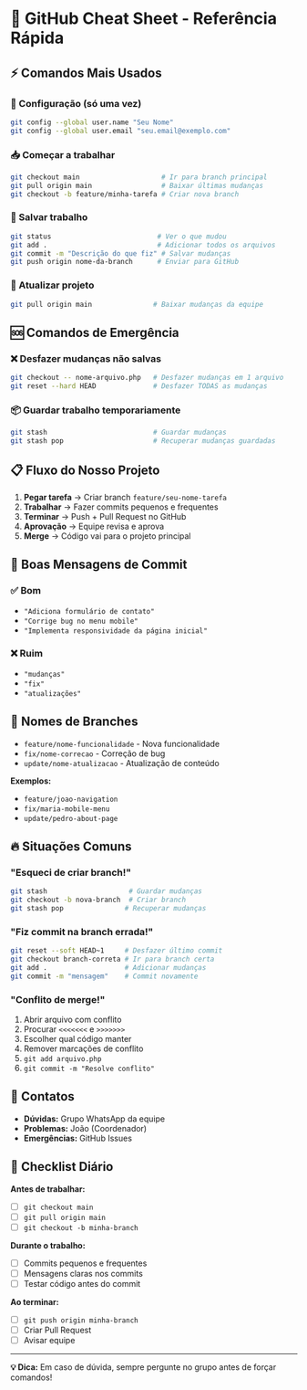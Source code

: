 # 🚀 GitHub Cheat Sheet - Referência Rápida

## ⚡ Comandos Mais Usados

### 🔧 Configuração (só uma vez)

```bash
git config --global user.name "Seu Nome"
git config --global user.email "seu.email@exemplo.com"
```

### 📥 Começar a trabalhar

```bash
git checkout main                    # Ir para branch principal
git pull origin main                 # Baixar últimas mudanças
git checkout -b feature/minha-tarefa # Criar nova branch
```

### 💾 Salvar trabalho

```bash
git status                          # Ver o que mudou
git add .                           # Adicionar todos os arquivos
git commit -m "Descrição do que fiz" # Salvar mudanças
git push origin nome-da-branch      # Enviar para GitHub
```

### 🔄 Atualizar projeto

```bash
git pull origin main               # Baixar mudanças da equipe
```

## 🆘 Comandos de Emergência

### ❌ Desfazer mudanças não salvas

```bash
git checkout -- nome-arquivo.php   # Desfazer mudanças em 1 arquivo
git reset --hard HEAD              # Desfazer TODAS as mudanças
```

### 📦 Guardar trabalho temporariamente

```bash
git stash                          # Guardar mudanças
git stash pop                      # Recuperar mudanças guardadas
```

## 📋 Fluxo do Nosso Projeto

1. **Pegar tarefa** → Criar branch `feature/seu-nome-tarefa`
2. **Trabalhar** → Fazer commits pequenos e frequentes
3. **Terminar** → Push + Pull Request no GitHub
4. **Aprovação** → Equipe revisa e aprova
5. **Merge** → Código vai para o projeto principal

## 💬 Boas Mensagens de Commit

### ✅ Bom

- `"Adiciona formulário de contato"`
- `"Corrige bug no menu mobile"`
- `"Implementa responsividade da página inicial"`

### ❌ Ruim

- `"mudanças"`
- `"fix"`
- `"atualizações"`

## 🌿 Nomes de Branches

- `feature/nome-funcionalidade` - Nova funcionalidade
- `fix/nome-correcao` - Correção de bug
- `update/nome-atualizacao` - Atualização de conteúdo

**Exemplos:**

- `feature/joao-navigation`
- `fix/maria-mobile-menu`
- `update/pedro-about-page`

## 🔥 Situações Comuns

### "Esqueci de criar branch!"

```bash
git stash                    # Guardar mudanças
git checkout -b nova-branch  # Criar branch
git stash pop               # Recuperar mudanças
```

### "Fiz commit na branch errada!"

```bash
git reset --soft HEAD~1     # Desfazer último commit
git checkout branch-correta # Ir para branch certa
git add .                   # Adicionar mudanças
git commit -m "mensagem"    # Commit novamente
```

### "Conflito de merge!"

1. Abrir arquivo com conflito
2. Procurar `<<<<<<<` e `>>>>>>>`
3. Escolher qual código manter
4. Remover marcações de conflito
5. `git add arquivo.php`
6. `git commit -m "Resolve conflito"`

## 📱 Contatos

- **Dúvidas:** Grupo WhatsApp da equipe
- **Problemas:** João (Coordenador)
- **Emergências:** GitHub Issues

## 🎯 Checklist Diário

**Antes de trabalhar:**

- [ ] `git checkout main`
- [ ] `git pull origin main`
- [ ] `git checkout -b minha-branch`

**Durante o trabalho:**

- [ ] Commits pequenos e frequentes
- [ ] Mensagens claras nos commits
- [ ] Testar código antes do commit

**Ao terminar:**

- [ ] `git push origin minha-branch`
- [ ] Criar Pull Request
- [ ] Avisar equipe

---

**💡 Dica:** Em caso de dúvida, sempre pergunte no grupo antes de forçar comandos!
